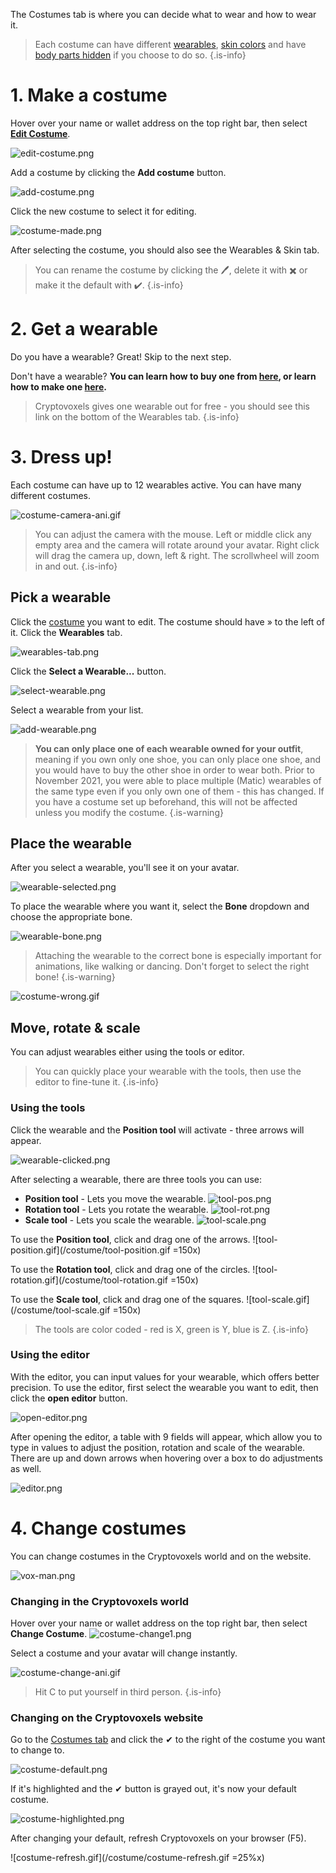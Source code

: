 The Costumes tab is where you can decide what to wear and how to wear it.

> Each costume can have different [wearables](/docs/Player_customization/Buy-a-Wearable), [skin colors](/docs/Player_customization/Avatar_skin) and have [body parts hidden](/docs/Player_customization/Avatar_skin#transparent-body-part) if you choose to do so. 
{.is-info}

# 1. Make a costume
Hover over your name or wallet address on the top right bar, then select **[Edit Costume](https://www.cryptovoxels.com/account/costumes)**.

![edit-costume.png](/costume/edit-costume.png)

Add a costume by clicking the **Add costume** button.

![add-costume.png](/costume/add-costume.png)

Click the new costume to select it for editing.

![costume-made.png](/costume/costume-made.png)

After selecting the costume, you should also see the Wearables & Skin tab.

> You can rename the costume by clicking the 🖊, delete it with ✖ or make it the default with ✔.
{.is-info}

# 2. Get a wearable
Do you have a wearable? Great! Skip to the next step. 

Don't have a wearable? **You can learn how to buy one from [here](/Player_customization/Buy-a-Wearable), or learn how to make one [here](/docs/Player_customization/Create_a_wearable).**

> Cryptovoxels gives one wearable out for free - you should see this link on the bottom of the Wearables tab.
{.is-info}

# 3. Dress up!
Each costume can have up to 12 wearables active. You can have many different costumes.

![costume-camera-ani.gif](/costume/costume-camera-ani.gif)

> You can adjust the camera with the mouse. Left or middle click any empty area and the camera will rotate around your avatar. 
Right click will drag the camera up, down, left & right. The scrollwheel will zoom in and out.
{.is-info}

## Pick a wearable
Click the [costume](https://www.cryptovoxels.com/account/costumes) you want to edit. The costume should have » to the left of it.
Click the **Wearables** tab.

![wearables-tab.png](/costume/wearables-tab.png)

Click the **Select a Wearable...** button.

![select-wearable.png](/costume/select-wearable.png)

Select a wearable from your list.

![add-wearable.png](/costume/add-wearable.png)

> **You can only place one of each wearable owned for your outfit**, meaning if you own only one shoe, you can only place one shoe, and you would have to buy the other shoe in order to wear both. Prior to November 2021, you were able to place multiple (Matic) wearables of the same type even if you only own one of them - this has changed. If you have a costume set up beforehand, this will not be affected unless you modify the costume.
{.is-warning}

## Place the wearable
After you select a wearable, you'll see it on your avatar.

![wearable-selected.png](/costume/wearable-selected.png)

To place the wearable where you want it, select the **Bone** dropdown and choose the appropriate bone.

![wearable-bone.png](/costume/wearable-bone.png)

> Attaching the wearable to the correct bone is especially important for animations, like walking or dancing. Don't forget to select the right bone!
{.is-warning}

![costume-wrong.gif](/costume/costume-wrong.gif)

## Move, rotate & scale
You can adjust wearables either using the tools or editor.

> You can quickly place your wearable with the tools, then use the editor to fine-tune it.
{.is-info}

### Using the tools
Click the wearable and the **Position tool** will activate - three arrows will appear.

![wearable-clicked.png](/costume/wearable-clicked.png)

After selecting a wearable, there are three tools you can use:
- **Position tool** - Lets you move the wearable.
![tool-pos.png](/costume/tool-pos.png) 
- **Rotation tool** - Lets you rotate the wearable.
![tool-rot.png](/costume/tool-rot.png) 
- **Scale tool** - Lets you scale the wearable.
![tool-scale.png](/costume/tool-scale.png) 

To use the **Position tool**, click and drag one of the arrows.
![tool-position.gif](/costume/tool-position.gif =150x)

To use the **Rotation tool**, click and drag one of the circles.
![tool-rotation.gif](/costume/tool-rotation.gif =150x)

To use the **Scale tool**, click and drag one of the squares.
![tool-scale.gif](/costume/tool-scale.gif =150x)

> The tools are color coded - red is X, green is Y, blue is Z. 
{.is-info}


### Using the editor
With the editor, you can input values for your wearable, which offers better precision.
To use the editor, first select the wearable you want to edit, then click the **open editor** button.

![open-editor.png](/costume/open-editor.png)

After opening the editor, a table with 9 fields will appear, which allow you to type in values to adjust the position, rotation and scale of the wearable. 
There are up and down arrows when hovering over a box to do adjustments as well.

![editor.png](/costume/editor.png)

# 4. Change costumes
You can change costumes in the Cryptovoxels world and on the website.

![vox-man.png](/costume/vox-man.png)

### Changing in the Cryptovoxels world
Hover over your name or wallet address on the top right bar, then select **Change Costume**.
![costume-change1.png](/costume/costume-change1.png)

Select a costume and your avatar will change instantly.

![costume-change-ani.gif](/costume/costume-change-ani.gif)

> Hit C to put yourself in third person.
{.is-info}

### Changing on the Cryptovoxels website
Go to the [Costumes tab](https://www.cryptovoxels.com/account/costumes) and click the ✔ to the right of the costume you want to change to.

![costume-default.png](/costume/costume-default.png)

If it's highlighted and the ✔ button is grayed out, it's now your default costume.

![costume-highlighted.png](/costume/costume-highlighted.png)

After changing your default, refresh Cryptovoxels on your browser (F5).

![costume-refresh.gif](/costume/costume-refresh.gif =25%x)